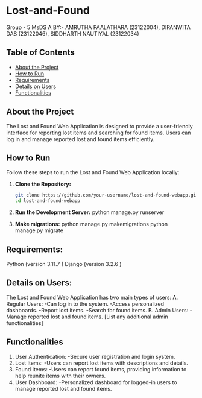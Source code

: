 
# Lost-and-Found
Group - 5 MsDS A
BY:- AMRUTHA PAALATHARA (23122004), DIPANWITA DAS (23122046), SIDDHARTH NAUTIYAL (23122034)



## Table of Contents

- [About the Project](#about-the-project)
- [How to Run](#how-to-run)
- [Requirements](#requirements)
- [Details on Users](#details-on-users)
- [Functionalities](#functionalities)

## About the Project

The Lost and Found Web Application is designed to provide a user-friendly interface for reporting lost items and searching for found items. Users can log in and manage reported lost and found items efficiently.

## How to Run

Follow these steps to run the Lost and Found Web Application locally:

1. **Clone the Repository:**

   ```bash
   git clone https://github.com/your-username/lost-and-found-webapp.git
   cd lost-and-found-webapp

2. **Run the Development Server:**
    python manage.py runserver

3. **Make migrations:**
   python manage.py makemigrations
   python manage.py migrate


## Requirements:
Python (version  3.11.7 )
Django (version 3.2.6 )

## Details on Users:
The Lost and Found Web Application has two main types of users:
A. Regular Users:
-Can log in to the system.
-Access personalized dashboards.
-Report lost items.
-Search for found items.
B. Admin Users:
-Manage reported lost and found items.
[List any additional admin functionalities]

## Functionalities
1. User Authentication:
-Secure user registration and login system.
2. Lost Items:
-Users can report lost items with descriptions and details.
3. Found Items:
-Users can report found items, providing information to help reunite items with their owners.
4. User Dashboard:
-Personalized dashboard for logged-in users to manage reported lost and found items.









